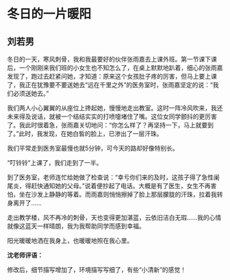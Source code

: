# 冬日的一片暖阳 #

## 刘若男 ##

冬日的一天，寒风刺骨，我和我最要好的伙伴张雨嘉去上课外班。第一节课下课后，一个刚刚来我们班的小女生也不知怎么了，在桌上默默地趴着，细心的张雨嘉发现了，跑过去赶紧问她，才知道：原来这个女孩肚子疼的厉害，但马上要上课了，我正在犹豫要不要送她去“远在千里之外”的医务室时，张雨嘉坚定的说：“我们必须送她去。”

我们两人小心翼翼的从座位上搀起她，慢慢地走出教室。这时一阵冷风吹来，我还未来得及说话，就被一个结结实实的打喷嚏堵住了嘴。这位女同学颤抖的更厉害了。我此时很着急，张雨嘉关切地问：“你怎么样了？再坚持一下，马上就要到了。”此时，我发现，在她白皙的脸上，已渗出了一层汗珠。

我们平常走到医务室最慢也就5分钟，可今天的路却好像特别长。

“叮铃铃”上课了，我们走到了一半。

到了医务室，老师连忙给她做了检查说：“幸亏你们来的及时，这孩子得了急性阑尾炎，得赶快通知她的父母。”说着便抄起了电话。大概是有了医生，女生不再害怕，坐在沙发上静静的等着。而雨嘉则悄悄擦掉了脸上那层朦胧的汗珠，拉着我转身离开了……

走出教学楼，风不再冷的刺骨，天也变得更加湛蓝，云依旧洁白无瑕……我的心情就像这蓝天一样晴朗，我为我帮助同学而感到幸福。

阳光暖暖地洒在我身上，也暖暖地照在我心里。

**沈老师评语：**

修改后，细节描写增加了，环境描写写细了，有些“小清新”的感觉！